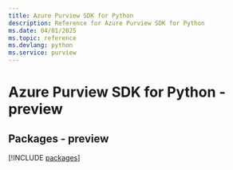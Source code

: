 ```yaml
---
title: Azure Purview SDK for Python
description: Reference for Azure Purview SDK for Python
ms.date: 04/01/2025
ms.topic: reference
ms.devlang: python
ms.service: purview
---
```

# Azure Purview SDK for Python - preview
## Packages - preview
[!INCLUDE [packages](purview-index.md)]